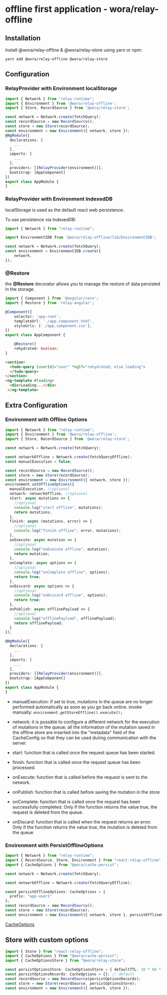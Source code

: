 # offline first application - wora/relay-offline

## Installation

Install @wora/relay-offline & @wora/relay-store using yarn or npm:

```
yarn add @wora/relay-offline @wora/relay-store
```

## Configuration

### RelayProvider with Environment localStorage

```ts
import { Network } from "relay-runtime";
import { Environment } from '@wora/relay-offline';
import { Store, RecordSource } from '@wora/relay-store';

const network = Network.create(fetchQuery);
const recordSource = new RecordSource();
const store = new Store(recordSource);
const environment = new Environment({ network, store });
@NgModule({
  declarations: [
    ...
  ],
  imports: [
    ...
  ],
  providers: [[RelayProvider(environment)]],
  bootstrap: [AppComponent]
})
export class AppModule {
}
```

### RelayProvider with Environment IndexedDB

localStorage is used as the default react web persistence.

To use persistence via IndexedDB:

```ts
import { Network } from "relay-runtime";

import EnvironmentIDB from '@wora/relay-offline/lib/EnvironmentIDB';

const network = Network.create(fetchQuery);
const environment = EnvironmentIDB.create({
    network,
});
```

### @Restore

the **@Restore** decorator allows you to manage the restore of data persisted in the storage.

```ts
import { Component } from '@angular/core';
import { Restore } from 'relay-angular';

@Component({
    selector: 'app-root',
    templateUrl: './app.component.html',
    styleUrls: ['./app.component.css'],
})
export class AppComponent {

    @Restore()
    rehydrated: boolean;
}
```

```html
<section>
  <todo-query [userId]="user" *ngIf="rehydrated; else loading">
  </todo-query>
</section>
<ng-template #loading>
  <div>Loading...</div>
 </ng-template>
```

## Extra Configuration

### Environment with Offline Options

```ts
import { Network } from "relay-runtime";
import { Environment } from '@wora/relay-offline';
import { Store, RecordSource } from '@wora/relay-store';

const network = Network.create(fetchQuery);

const networkOffline = Network.create(fetchQueryOffline);
const manualExecution = false;

const recordSource = new RecordSource();
const store = new Store(recordSource);
const environment = new Environment({ network, store });
environment.setOfflineOptions({
  manualExecution, //optional
  network: networkOffline, //optional
  start: async mutations => {
    //optional
    console.log("start offline", mutations);
    return mutations;
  },
  finish: async (mutations, error) => {
    //optional
    console.log("finish offline", error, mutations);
  },
  onExecute: async mutation => {
    //optional
    console.log("onExecute offline", mutation);
    return mutation;
  },
  onComplete: async options => {
    //optional
    console.log("onComplete offline", options);
    return true;
  },
  onDiscard: async options => {
    //optional
    console.log("onDiscard offline", options);
    return true;
  },
  onPublish: async offlinePayload => {
    //optional
    console.log("offlinePayload", offlinePayload);
    return offlinePayload;
  }
});

@NgModule({
  declarations: [
    ...
  ],
  imports: [
    ...
  ],
  providers: [[RelayProvider(environment)]],
  bootstrap: [AppComponent]
})
export class AppModule {
}
```

- manualExecution: if set to true, mutations in the queue are no longer performed automatically as soon as you go back online. invoke manually: `environment.getStoreOffline().execute();`

- network: it is possible to configure a different network for the execution of mutations in the queue; all the information of the mutation saved in the offline store are inserted into the "metadata" field of the CacheConfig so that they can be used during communication with the server.

* start: function that is called once the request queue has been started.

* finish: function that is called once the request queue has been processed.

* onExecute: function that is called before the request is sent to the network.

* onPublish: function that is called before saving the mutation in the store

* onComplete: function that is called once the request has been successfully completed. Only if the function returns the value true, the request is deleted from the queue.

* onDiscard: function that is called when the request returns an error. Only if the function returns the value true, the mutation is deleted from the queue



### Environment with PersistOfflineOptions

```ts
import { Network } from "relay-runtime";
import { RecordSource, Store, Environment } from "react-relay-offline";
import { CacheOptions } from "@wora/cache-persist";

const network = Network.create(fetchQuery);

const networkOffline = Network.create(fetchQueryOffline);

const persistOfflineOptions: CacheOptions = {
  prefix: "app-user1"
};
const recordSource = new RecordSource();
const store = new Store(recordSource);
const environment = new Environment({ network, store }, persistOfflineOptions);
```

[CacheOptions](https://morrys.github.io/wora/docs/cache-persist.html#cache-options)

## Store with custom options

```ts
import { Store } from "react-relay-offline";
import { CacheOptions } from "@wora/cache-persist";
import { CacheOptionsStore } from "@wora/relay-store";

const persistOptionsStore: CacheOptionsStore = { defaultTTL: 10 * 60 * 1000 }; // default
const persistOptionsRecords: CacheOptions = {}; // default
const recordSource = new RecordSource(persistOptionsRecords);
const store = new Store(recordSource, persistOptionsStore);
const environment = new Environment({ network, store });
```